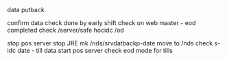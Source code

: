data putback

confirm data check done by early shift
check on web master - eod completed
check /server/safe hocidc /od

stop pos server
stop JRE
mk /nds/srvdatbackp-date
move to /nds
check s-idc date - till data
start pos server
check eod mode for tills
